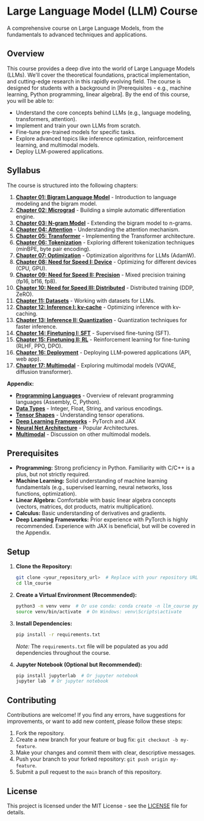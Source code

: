 # Large Language Model (LLM) Course

A comprehensive course on Large Language Models, from the fundamentals to advanced techniques and applications.

## Overview

This course provides a deep dive into the world of Large Language Models (LLMs). We'll cover the theoretical foundations, practical implementation, and cutting-edge research in this rapidly evolving field. The course is designed for students with a background in [Prerequisites - e.g., machine learning, Python programming, linear algebra].  By the end of this course, you will be able to:

* Understand the core concepts behind LLMs (e.g., language modeling, transformers, attention).
* Implement and train your own LLMs from scratch.
* Fine-tune pre-trained models for specific tasks.
* Explore advanced topics like inference optimization, reinforcement learning, and multimodal models.
* Deploy LLM-powered applications.

## Syllabus

<!--  This section mirrors the directory structure and provides links to each chapter's README. -->

The course is structured into the following chapters:

1. [**Chapter 01: Bigram Language Model**](01_Bigram_Language_Model/README.md) - Introduction to language modeling and the bigram model.
2. [**Chapter 02: Micrograd**](02_Micrograd/README.md) - Building a simple automatic differentiation engine.
3. [**Chapter 03: N-gram Model**](03_N-gram_Model/README.md) - Extending the bigram model to n-grams.
4. [**Chapter 04: Attention**](04_Attention/README.md) - Understanding the attention mechanism.
5. [**Chapter 05: Transformer**](05_Transformer/README.md) - Implementing the Transformer architecture.
6. [**Chapter 06: Tokenization**](06_Tokenization/README.md) - Exploring different tokenization techniques (minBPE, byte pair encoding).
7. [**Chapter 07: Optimization**](07_Optimization/README.md) - Optimization algorithms for LLMs (AdamW).
8. [**Chapter 08: Need for Speed I: Device**](08_Need_for_Speed_I_Device/README.md) - Optimizing for different devices (CPU, GPU).
9. [**Chapter 09: Need for Speed II: Precision**](09_Need_for_Speed_II_Precision/README.md) - Mixed precision training (fp16, bf16, fp8).
10. [**Chapter 10: Need for Speed III: Distributed**](10_Need_for_Speed_III_Distributed/README.md) - Distributed training (DDP, ZeRO).
11. [**Chapter 11: Datasets**](11_Datasets/README.md) - Working with datasets for LLMs.
12. [**Chapter 12: Inference I: kv-cache**](12_Inference_I_kv-cache/README.md) - Optimizing inference with kv-caching.
13. [**Chapter 13: Inference II: Quantization**](13_Inference_II_Quantization/README.md) - Quantization techniques for faster inference.
14. [**Chapter 14: Finetuning I: SFT**](14_Finetuning_I_SFT/README.md) - Supervised fine-tuning (SFT).
15. [**Chapter 15: Finetuning II: RL**](15_Finetuning_II_RL/README.md) - Reinforcement learning for fine-tuning (RLHF, PPO, DPO).
16. [**Chapter 16: Deployment**](16_Deployment/README.md) - Deploying LLM-powered applications (API, web app).
17. [**Chapter 17: Multimodal**](17_Multimodal/README.md) - Exploring multimodal models (VQVAE, diffusion transformer).

**Appendix:**

* [**Programming Languages**](Appendix/Programming_Languages/README.md) - Overview of relevant programming languages (Assembly, C, Python).
* [**Data Types**](Appendix/Data_Types/README.md) -  Integer, Float, String, and various encodings.
* [**Tensor Shapes**](Appendix/Tensor_Shapes/README.md) - Understanding tensor operations.
* [**Deep Learning Frameworks**](Appendix/Deep_Learning_Frameworks/README.md) - PyTorch and JAX
* [**Neural Net Architecture**](Appendix/Neural_Net_Architecture/README.md) - Popular Architectures.
* [**Multimodal**](Appendix/Multimodal/README.md) - Discussion on other multimodal models.

## Prerequisites

<!--  Be very specific about the required knowledge and skills. -->

* **Programming:**  Strong proficiency in Python.  Familiarity with C/C++ is a plus, but not strictly required.
* **Machine Learning:**  Solid understanding of machine learning fundamentals (e.g., supervised learning, neural networks, loss functions, optimization).
* **Linear Algebra:**  Comfortable with basic linear algebra concepts (vectors, matrices, dot products, matrix multiplication).
* **Calculus:**  Basic understanding of derivatives and gradients.
* **Deep Learning Frameworks:**  Prior experience with PyTorch is highly recommended. Experience with JAX is beneficial, but will be covered in the Appendix.

## Setup

<!--  Provide step-by-step instructions on how to set up the development environment. -->

1. **Clone the Repository:**

    ```bash
    git clone <your_repository_url>  # Replace with your repository URL
    cd llm_course
    ```

2. **Create a Virtual Environment (Recommended):**

    ```bash
    python3 -m venv venv  # Or use conda: conda create -n llm_course python=3.9
    source venv/bin/activate  # On Windows: venv\Scripts\activate
    ```

3. **Install Dependencies:**

    ```bash
    pip install -r requirements.txt
    ```

    *Note:* The `requirements.txt` file will be populated as you add dependencies throughout the course.

4. **Jupyter Notebook (Optional but Recommended):**

    ```bash
    pip install jupyterlab  # Or jupyter notebook
    jupyter lab  # Or jupyter notebook
    ```

## Contributing

<!--  Explain how others can contribute to the project. -->
Contributions are welcome!  If you find any errors, have suggestions for improvements, or want to add new content, please follow these steps:

1. Fork the repository.
2. Create a new branch for your feature or bug fix: `git checkout -b my-feature`.
3. Make your changes and commit them with clear, descriptive messages.
4. Push your branch to your forked repository: `git push origin my-feature`.
5. Submit a pull request to the `main` branch of this repository.

## License

<!--  State the license under which the project is released. -->
This project is licensed under the MIT License - see the [LICENSE](LICENSE) file for details.
